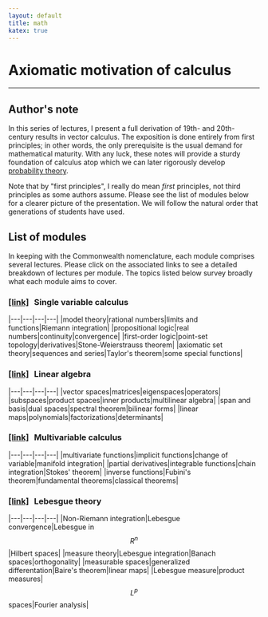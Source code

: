 ```yaml
---
layout: default
title: math
katex: true
---
```


# Axiomatic motivation of calculus

----

## Author's note

In this series of lectures, I present a full derivation of 19th- and 20th-century results in vector calculus. The exposition is done entirely from first principles; in other words, the only prerequisite is the usual demand for mathematical maturity. With any luck, these notes will provide a sturdy foundation of calculus atop which we can later rigorously develop [probability theory][prob].

Note that by "first principles", I really do mean _first_ principles, not third principles as some authors assume. Please see the list of modules below for a clearer picture of the presentation. We will follow the natural order that generations of students have used.

## List of modules

In keeping with the Commonwealth nomenclature, each module comprises several lectures. Please click on the associated links to see a detailed breakdown of lectures per module. The topics listed below survey broadly what each module aims to cover.

### [[link]][single] &thinsp; Single variable calculus

|---|---|---|---|
|model theory|rational numbers|limits and functions|Riemann integration|
|propositional logic|real numbers|continuity|convergence|
|first-order logic|point-set topology|derivatives|Stone-Weierstrauss theorem|
|axiomatic set theory|sequences and series|Taylor's theorem|some special functions|

### [[link]][linalg] &thinsp; Linear algebra

|---|---|---|---|
|vector spaces|matrices|eigenspaces|operators|
|subspaces|product spaces|inner products|multilinear algebra|
|span and basis|dual spaces|spectral theorem|bilinear forms|
|linear maps|polynomials|factorizations|determinants|

### [[link]][multi] &thinsp; Multivariable calculus

|---|---|---|---|
|multivariate functions|implicit functions|change of variable|manifold integration|
|partial derivatives|integrable functions|chain integration|Stokes' theorem|
|inverse functions|Fubini's theorem|fundamental theorems|classical theorems|

### [[link]][lebesgue] &thinsp; Lebesgue theory

|---|---|---|---|
|Non-Riemann integration|Lebesgue convergence|Lebesgue in $$R^n$$|Hilbert spaces|
|measure theory|Lebesgue integration|Banach spaces|orthogonality|
|measurable spaces|generalized differentation|Baire's theorem|linear maps|
|Lebesgue measure|product measures|$$L^p$$ spaces|Fourier analysis|


[prob]:     {{site.baseurl}}/lectures/ml/prob/

[single]:   {{site.baseurl}}/lectures/math/single/
[linalg]:   {{site.baseurl}}/lectures/math/linalg/
[multi]:    {{site.baseurl}}/lectures/math/multi/
[lebesgue]: {{site.baseurl}}/lectures/math/lebesgue/
